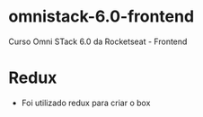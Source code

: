 # omnistack-6.0-frontend
Curso Omni STack 6.0 da Rocketseat - Frontend

# Redux
- Foi utilizado redux para criar o box
